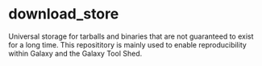 # download_store
Universal storage for tarballs and binaries that are not guaranteed to exist for a long time. This reposititory is mainly used to enable reproducibility within Galaxy and the Galaxy Tool Shed.
